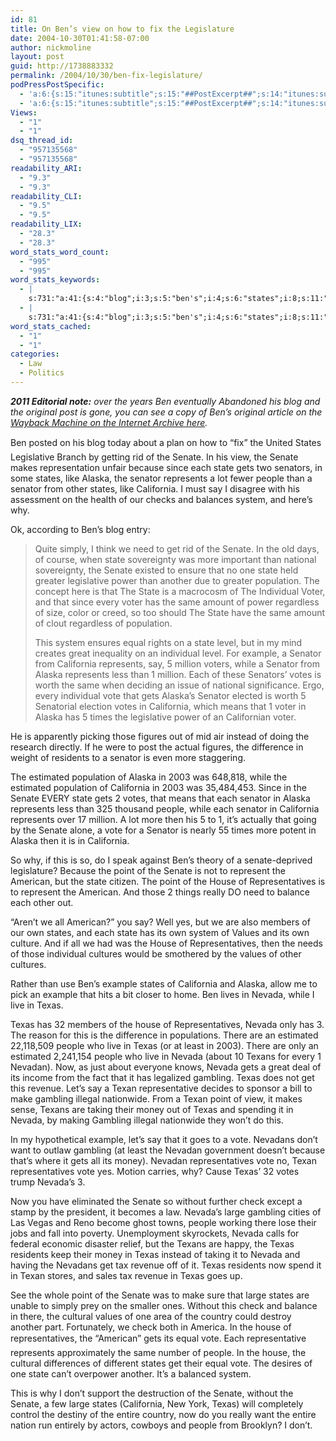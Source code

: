 ```yaml
---
id: 81
title: On Ben’s view on how to fix the Legislature
date: 2004-10-30T01:41:58-07:00
author: nickmoline
layout: post
guid: http://1738883332
permalink: /2004/10/30/ben-fix-legislature/
podPressPostSpecific:
  - 'a:6:{s:15:"itunes:subtitle";s:15:"##PostExcerpt##";s:14:"itunes:summary";s:15:"##PostExcerpt##";s:15:"itunes:keywords";s:17:"##WordPressCats##";s:13:"itunes:author";s:10:"##Global##";s:15:"itunes:explicit";s:7:"Default";s:12:"itunes:block";s:7:"Default";}'
  - 'a:6:{s:15:"itunes:subtitle";s:15:"##PostExcerpt##";s:14:"itunes:summary";s:15:"##PostExcerpt##";s:15:"itunes:keywords";s:17:"##WordPressCats##";s:13:"itunes:author";s:10:"##Global##";s:15:"itunes:explicit";s:7:"Default";s:12:"itunes:block";s:7:"Default";}'
Views:
  - "1"
  - "1"
dsq_thread_id:
  - "957135568"
  - "957135568"
readability_ARI:
  - "9.3"
  - "9.3"
readability_CLI:
  - "9.5"
  - "9.5"
readability_LIX:
  - "28.3"
  - "28.3"
word_stats_word_count:
  - "995"
  - "995"
word_stats_keywords:
  - |
    s:731:"a:41:{s:4:"blog";i:3;s:5:"ben's";i:4;s:6:"states";i:8;s:11:"legislative";i:3;s:6:"senate";i:12;s:7:"because";i:3;s:5:"state";i:10;s:6:"alaska";i:7;s:7:"senator";i:9;s:10:"represents";i:6;s:6:"people";i:7;s:10:"california";i:8;s:6:"system";i:4;s:5:"power";i:3;s:10:"population";i:4;s:10:"individual";i:4;s:5:"voter";i:4;s:4:"same";i:4;s:5:"equal";i:3;s:7:"example";i:4;s:5:"votes";i:4;s:4:"vote";i:7;s:9:"residents";i:3;s:9:"estimated";i:4;i:2003;i:3;s:5:"point";i:4;s:8:"american";i:4;s:5:"house";i:5;s:15:"representatives";i:6;s:6:"values";i:3;s:6:"nevada";i:7;s:4:"live";i:3;s:5:"texas";i:10;s:6:"texans";i:3;s:7:"nevadan";i:3;s:8:"gambling";i:5;s:7:"revenue";i:3;s:5:"texan";i:4;s:5:"money";i:3;s:5:"check";i:3;s:5:"large";i:3;}";
  - |
    s:731:"a:41:{s:4:"blog";i:3;s:5:"ben's";i:4;s:6:"states";i:8;s:11:"legislative";i:3;s:6:"senate";i:12;s:7:"because";i:3;s:5:"state";i:10;s:6:"alaska";i:7;s:7:"senator";i:9;s:10:"represents";i:6;s:6:"people";i:7;s:10:"california";i:8;s:6:"system";i:4;s:5:"power";i:3;s:10:"population";i:4;s:10:"individual";i:4;s:5:"voter";i:4;s:4:"same";i:4;s:5:"equal";i:3;s:7:"example";i:4;s:5:"votes";i:4;s:4:"vote";i:7;s:9:"residents";i:3;s:9:"estimated";i:4;i:2003;i:3;s:5:"point";i:4;s:8:"american";i:4;s:5:"house";i:5;s:15:"representatives";i:6;s:6:"values";i:3;s:6:"nevada";i:7;s:4:"live";i:3;s:5:"texas";i:10;s:6:"texans";i:3;s:7:"nevadan";i:3;s:8:"gambling";i:5;s:7:"revenue";i:3;s:5:"texan";i:4;s:5:"money";i:3;s:5:"check";i:3;s:5:"large";i:3;}";
word_stats_cached:
  - "1"
  - "1"
categories:
  - Law
  - Politics
---
```

_**2011 Editorial note:** over the years Ben eventually Abandoned his blog and the original post is gone, you can see a copy of Ben&#8217;s original article on the [Wayback Machine on the Internet Archive here](http://web.archive.org/web/20050409002548/http://www.lifeofben.com/blog/67)._

Ben posted on his blog today about a plan on how to &#8220;fix&#8221; the United States Legislative Branch by getting rid of the Senate. In his view, the Senate makes representation unfair because since each state gets two senators, in some states, like Alaska, the senator represents a lot fewer people than a senator from other states, like California. I must say I disagree with his assessment on the health of our checks and balances system, and here&#8217;s why.

<!--more-->

Ok, according to Ben&#8217;s blog entry:

<blockquote cite="http://www.lifeofben.com/blog/67">
  <p>
    Quite simply, I think we need to get rid of the Senate. In the old days, of course, when state sovereignty was more important than national sovereignty, the Senate existed to ensure that no one state held greater legislative power than another due to greater population. The concept here is that The State is a macrocosm of The Individual Voter, and that since every voter has the same amount of power regardless of size, color or creed, so too should The State have the same amount of clout regardless of population.
  </p>
  
  <p>
    This system ensures equal rights on a state level, but in my mind creates great inequality on an individual level. For example, a Senator from California represents, say, 5 million voters, while a Senator from Alaska represents less than 1 million. Each of these Senators&#8217; votes is worth the same when deciding an issue of national significance. Ergo, every individual vote that gets Alaska&#8217;s Senator elected is worth 5 Senatorial election votes in California, which means that 1 voter in Alaska has 5 times the legislative power of an Californian voter.
  </p>
</blockquote>

He is apparently picking those figures out of mid air instead of doing the research directly. If he were to post the actual figures, the difference in weight of residents to a senator is even more staggering.

The estimated population of Alaska in 2003 was 648,818, while the estimated population of California in 2003 was 35,484,453. Since in the Senate EVERY state gets 2 votes, that means that each senator in Alaska represents less than 325 thousand people, while each senator in California represents over 17 million. A lot more then his 5 to 1, it&#8217;s actually that going by the Senate alone, a vote for a Senator is nearly 55 times more potent in Alaska then it is in California.

So why, if this is so, do I speak against Ben&#8217;s theory of a senate-deprived legislature? Because the point of the Senate is not to represent the American, but the state citizen. The point of the House of Representatives is to represent the American. And those 2 things really DO need to balance each other out.

&#8220;Aren&#8217;t we all American?&#8221; you say? Well yes, but we are also members of our own states, and each state has its own system of Values and its own culture. And if all we had was the House of Representatives, then the needs of those individual cultures would be smothered by the values of other cultures.

Rather than use Ben&#8217;s example states of California and Alaska, allow me to pick an example that hits a bit closer to home. Ben lives in Nevada, while I live in Texas.

Texas has 32 members of the house of Representatives, Nevada only has 3. The reason for this is the difference in populations. There are an estimated 22,118,509 people who live in Texas (or at least in 2003). There are only an estimated 2,241,154 people who live in Nevada (about 10 Texans for every 1 Nevadan). Now, as just about everyone knows, Nevada gets a great deal of its income from the fact that it has legalized gambling. Texas does not get this revenue. Let&#8217;s say a Texan representative decides to sponsor a bill to make gambling illegal nationwide. From a Texan point of view, it makes sense, Texans are taking their money out of Texas and spending it in Nevada, by making Gambling illegal nationwide they won&#8217;t do this.

In my hypothetical example, let&#8217;s say that it goes to a vote. Nevadans don&#8217;t want to outlaw gambling (at least the Nevadan government doesn&#8217;t because that&#8217;s where it gets all its money). Nevadan representatives vote no, Texan representatives vote yes. Motion carries, why? Cause Texas&#8217; 32 votes trump Nevada&#8217;s 3.

Now you have eliminated the Senate so without further check except a stamp by the president, it becomes a law. Nevada&#8217;s large gambling cities of Las Vegas and Reno become ghost towns, people working there lose their jobs and fall into poverty. Unemployment skyrockets, Nevada calls for federal economic disaster relief, but the Texans are happy, the Texas residents keep their money in Texas instead of taking it to Nevada and having the Nevadans get tax revenue off of it. Texas residents now spend it in Texan stores, and sales tax revenue in Texas goes up.

See the whole point of the Senate was to make sure that large states are unable to simply prey on the smaller ones. Without this check and balance in there, the cultural values of one area of the country could destroy another part. Fortunately, we check both in America. In the house of representatives, the &#8220;American&#8221; gets its equal vote. Each representative represents approximately the same number of people. In the house, the cultural differences of different states get their equal vote. The desires of one state can&#8217;t overpower another. It&#8217;s a balanced system.

This is why I don&#8217;t support the destruction of the Senate, without the Senate, a few large states (California, New York, Texas) will completely control the destiny of the entire country, now do you really want the entire nation run entirely by actors, cowboys and people from Brooklyn? I don&#8217;t.